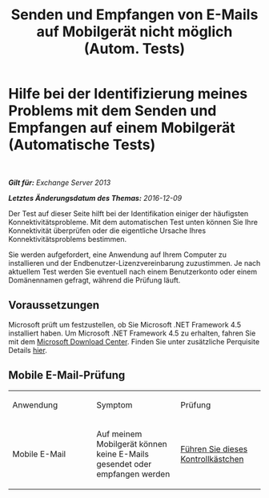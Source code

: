 ﻿---
title: 'Senden und Empfangen von E-Mails auf Mobilgerät nicht möglich (Autom. Tests)'
TOCTitle: Hilfe bei der Identifizierung meines Problems mit dem Senden und Empfangen auf einem Mobilgerät (Automatische Tests)
ms:assetid: 7400a7c8-1e45-4e73-a642-b7d79d997462
ms:mtpsurl: https://technet.microsoft.com/de-de/library/Dn793610(v=EXCHG.150)
ms:contentKeyID: 62629986
ms.date: 05/22/2018
mtps_version: v=EXCHG.150
ms.translationtype: MT
---

# Hilfe bei der Identifizierung meines Problems mit dem Senden und Empfangen auf einem Mobilgerät (Automatische Tests)

 

_**Gilt für:** Exchange Server 2013_

_**Letztes Änderungsdatum des Themas:** 2016-12-09_

Der Test auf dieser Seite hilft bei der Identifikation einiger der häufigsten Konnektivitätsprobleme. Mit dem automatischen Test unten können Sie Ihre Konnektivität überprüfen oder die eigentliche Ursache Ihres Konnektivitätsproblems bestimmen.

Sie werden aufgefordert, eine Anwendung auf Ihrem Computer zu installieren und der Endbenutzer-Lizenzvereinbarung zuzustimmen. Je nach aktuellem Test werden Sie eventuell nach einem Benutzerkonto oder einem Domänennamen gefragt, während die Prüfung läuft.

## Voraussetzungen

Microsoft prüft um festzustellen, ob Sie Microsoft .NET Framework 4.5 installiert haben. Um Microsoft .NET Framework 4.5 zu erhalten, fahren Sie mit dem [Microsoft Download Center](https://www.microsoft.com/en-us/download/details.aspx?id=30653). Finden Sie unter zusätzliche Perquisite Details [hier](https://technet.microsoft.com/library/jj851141\(v=exchg.80\).aspx).

## Mobile E-Mail-Prüfung


<table>
<colgroup>
<col style="width: 33%" />
<col style="width: 33%" />
<col style="width: 33%" />
</colgroup>
<tbody>
<tr class="odd">
<td><p>Anwendung</p></td>
<td><p>Symptom</p></td>
<td><p>Prüfung</p></td>
</tr>
<tr class="even">
<td><p>Mobile E-Mail</p></td>
<td><p>Auf meinem Mobilgerät können keine E-Mails gesendet oder empfangen werden</p></td>
<td><p><a href="https://go.microsoft.com/fwlink/?linkid=313774">Führen Sie dieses Kontrollkästchen</a></p></td>
</tr>
</tbody>
</table>

